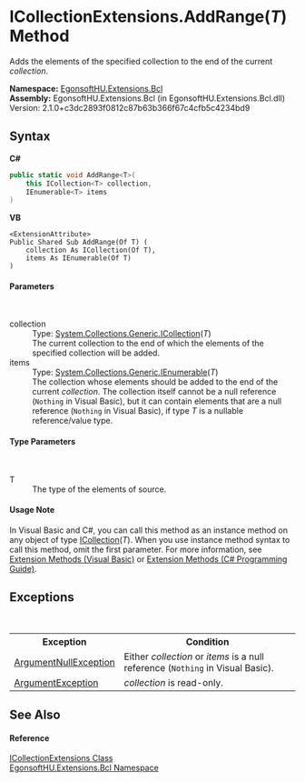 # ICollectionExtensions.AddRange(*T*) Method 
 

Adds the elements of the specified collection to the end of the current *collection*.

**Namespace:**&nbsp;<a href="N_EgonsoftHU_Extensions_Bcl.md">EgonsoftHU.Extensions.Bcl</a><br />**Assembly:**&nbsp;EgonsoftHU.Extensions.Bcl (in EgonsoftHU.Extensions.Bcl.dll) Version: 2.1.0+c3dc2893f0812c87b63b366f67c4cfb5c4234bd9

## Syntax

**C#**<br />
``` C#
public static void AddRange<T>(
	this ICollection<T> collection,
	IEnumerable<T> items
)

```

**VB**<br />
``` VB
<ExtensionAttribute>
Public Shared Sub AddRange(Of T) ( 
	collection As ICollection(Of T),
	items As IEnumerable(Of T)
)
```


#### Parameters
&nbsp;<dl><dt>collection</dt><dd>Type: <a href="https://learn.microsoft.com/dotnet/api/system.collections.generic.icollection-1" target="_blank" rel="noopener noreferrer">System.Collections.Generic.ICollection</a>(*T*)<br />The current collection to the end of which the elements of the specified collection will be added.</dd><dt>items</dt><dd>Type: <a href="https://learn.microsoft.com/dotnet/api/system.collections.generic.ienumerable-1" target="_blank" rel="noopener noreferrer">System.Collections.Generic.IEnumerable</a>(*T*)<br />The collection whose elements should be added to the end of the current *collection*. The collection itself cannot be a null reference (`Nothing` in Visual Basic), but it can contain elements that are a null reference (`Nothing` in Visual Basic), if type *T* is a nullable reference/value type.</dd></dl>

#### Type Parameters
&nbsp;<dl><dt>T</dt><dd>The type of the elements of source.</dd></dl>

#### Usage Note
In Visual Basic and C#, you can call this method as an instance method on any object of type <a href="https://learn.microsoft.com/dotnet/api/system.collections.generic.icollection-1" target="_blank" rel="noopener noreferrer">ICollection</a>(*T*). When you use instance method syntax to call this method, omit the first parameter. For more information, see <a href="https://docs.microsoft.com/dotnet/visual-basic/programming-guide/language-features/procedures/extension-methods" target="_blank" rel="noopener noreferrer">Extension Methods (Visual Basic)</a> or <a href="https://docs.microsoft.com/dotnet/csharp/programming-guide/classes-and-structs/extension-methods" target="_blank" rel="noopener noreferrer">Extension Methods (C# Programming Guide)</a>.

## Exceptions
&nbsp;<table><tr><th>Exception</th><th>Condition</th></tr><tr><td><a href="https://learn.microsoft.com/dotnet/api/system.argumentnullexception" target="_blank" rel="noopener noreferrer">ArgumentNullException</a></td><td>Either *collection* or *items* is a null reference (`Nothing` in Visual Basic).</td></tr><tr><td><a href="https://learn.microsoft.com/dotnet/api/system.argumentexception" target="_blank" rel="noopener noreferrer">ArgumentException</a></td><td>*collection* is read-only.</td></tr></table>

## See Also


#### Reference
<a href="T_EgonsoftHU_Extensions_Bcl_ICollectionExtensions.md">ICollectionExtensions Class</a><br /><a href="N_EgonsoftHU_Extensions_Bcl.md">EgonsoftHU.Extensions.Bcl Namespace</a><br />